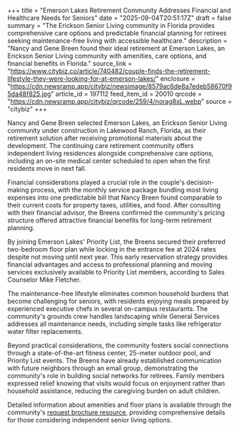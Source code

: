 +++
title = "Emerson Lakes Retirement Community Addresses Financial and Healthcare Needs for Seniors"
date = "2025-09-04T20:51:17Z"
draft = false
summary = "The Erickson Senior Living community in Florida provides comprehensive care options and predictable financial planning for retirees seeking maintenance-free living with accessible healthcare."
description = "Nancy and Gene Breen found their ideal retirement at Emerson Lakes, an Erickson Senior Living community with amenities, care options, and financial benefits in Florida."
source_link = "https://www.citybiz.co/article/740482/couple-finds-the-retirement-lifestyle-they-were-looking-for-at-emerson-lakes/"
enclosure = "https://cdn.newsramp.app/citybiz/newsimage/8579ac6de8a7edeb58670f95da48f825.jpg"
article_id = 197112
feed_item_id = 20010
qrcode = "https://cdn.newsramp.app/citybiz/qrcode/259/4/norag8xL.webp"
source = "citybiz"
+++

<p>Nancy and Gene Breen selected Emerson Lakes, an Erickson Senior Living community under construction in Lakewood Ranch, Florida, as their retirement solution after receiving promotional materials about the development. The continuing care retirement community offers independent living residences alongside comprehensive care options, including an on-site medical center scheduled to open when the first residents move in next fall.</p><p>Financial considerations played a crucial role in the couple's decision-making process, with the monthly service package bundling most living expenses into one predictable bill that Nancy Breen found comparable to their current costs for property taxes, utilities, and food. After consulting with their financial advisor, the Breens confirmed the community's pricing structure offered attractive financial benefits for long-term retirement planning.</p><p>By joining Emerson Lakes' Priority List, the Breens secured their preferred two-bedroom floor plan while locking in the entrance fee at 2024 rates despite not moving until next year. This early reservation strategy provides financial advantages and access to professional planning and moving services exclusively available to Priority List members, according to Sales Counselor Mike Fletcher.</p><p>The maintenance-free lifestyle eliminates common household burdens that become challenging for seniors, with residents enjoying meals prepared by experienced executive chefs in several on-campus restaurants. The community's grounds crew handles landscaping while General Services addresses all maintenance needs, including simple tasks like refrigerator water filter replacements.</p><p>Beyond practical considerations, the community fosters social connections through a state-of-the-art fitness center, 25-meter outdoor pool, and Priority List events. The Breens have already established communication with future neighbors through an email group, demonstrating the community's role in building social networks for retirees. Family members expressed relief knowing that visits would focus on enjoyment rather than household assistance, reducing the caregiving burden on adult children.</p><p>Detailed information about amenities and floor plans is available through the community's <a href="https://www.ericksonseniorliving.com/request-brochure" rel="nofollow" target="_blank">request brochure resource</a>, providing comprehensive details for those considering independent senior living options.</p>